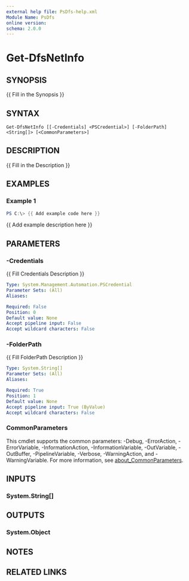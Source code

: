 ```yaml
---
external help file: PsDfs-help.xml
Module Name: PsDfs
online version:
schema: 2.0.0
---
```


# Get-DfsNetInfo

## SYNOPSIS
{{ Fill in the Synopsis }}

## SYNTAX

```
Get-DfsNetInfo [[-Credentials] <PSCredential>] [-FolderPath] <String[]> [<CommonParameters>]
```

## DESCRIPTION
{{ Fill in the Description }}

## EXAMPLES

### Example 1
```powershell
PS C:\> {{ Add example code here }}
```

{{ Add example description here }}

## PARAMETERS

### -Credentials
{{ Fill Credentials Description }}

```yaml
Type: System.Management.Automation.PSCredential
Parameter Sets: (All)
Aliases:

Required: False
Position: 0
Default value: None
Accept pipeline input: False
Accept wildcard characters: False
```

### -FolderPath
{{ Fill FolderPath Description }}

```yaml
Type: System.String[]
Parameter Sets: (All)
Aliases:

Required: True
Position: 1
Default value: None
Accept pipeline input: True (ByValue)
Accept wildcard characters: False
```

### CommonParameters
This cmdlet supports the common parameters: -Debug, -ErrorAction, -ErrorVariable, -InformationAction, -InformationVariable, -OutVariable, -OutBuffer, -PipelineVariable, -Verbose, -WarningAction, and -WarningVariable. For more information, see [about_CommonParameters](http://go.microsoft.com/fwlink/?LinkID=113216).

## INPUTS

### System.String[]

## OUTPUTS

### System.Object
## NOTES

## RELATED LINKS
